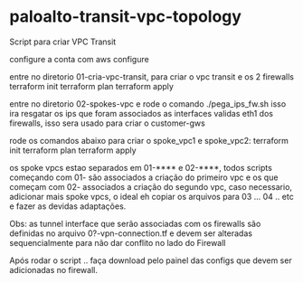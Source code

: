 # paloalto-transit-vpc-topology
Script para criar VPC Transit

configure a conta com aws configure

entre no diretorio 01-cria-vpc-transit, para criar o vpc transit e os 2 firewalls 
terraform init
terraform plan 
terraform apply

entre no diretorio 02-spokes-vpc e rode o comando
./pega_ips_fw.sh
isso ira resgatar os ips que foram associados as interfaces validas eth1 dos firewalls, isso sera usado para criar o customer-gws

rode os comandos abaixo para criar o spoke_vpc1 e spoke_vpc2: 
terraform init
terraform plan
terraform apply 

os spoke vpcs estao separados em 01-**** e 02-****, todos scripts começando com 01- são associados a criação do primeiro vpc e os que começam com 02- associados
a criação do segundo vpc, caso necessario, adicionar mais spoke vpcs, o ideal eh copiar os arquivos para 03 ... 04 .. etc e fazer as devidas adaptações.

Obs: as tunnel interface que serão associadas com os firewalls são definidas no arquivo 0?-vpn-connection.tf e devem ser alteradas sequencialmente para não dar 
conflito no lado do Firewall

Após rodar o script .. faça download pelo painel das configs que devem ser adicionadas no firewall. 
